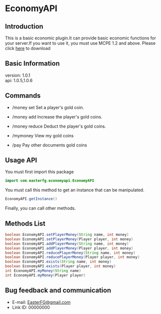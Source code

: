 # EconomyAPI

## Introduction
This is a basic economic plugin.It can provide basic economic functions for your server.If you want to use it, you must use MCPE 1.2 and above.
Please click [here](https://github.com/EasterFG/EconomyAPI/releases) to download

## Basic Information
version: 1.0.1</br>
api: 1.0.5,1.0.6

## Commands
* /money set <name> <money> Set a player's gold coin.

* /money add <name> <money> Increase the player's gold coins.

* /money reduce <name> <money> Deduct the player's gold coins.

* /mymoney View my gold coins

* /pay <name> <money> Pay other documents gold coins

## Usage API
You must first import this package
```Java
import com.easterfg.economyapi.EconomyAPI
```

You must call this method to get an instance that can be manipulated.
```Java
EconomyAPI.getInstance()
```

Finally, you can call other methods.

## Methods List
```Java
boolean EconomyAPI.setPlayerMoney(String name, int money)
boolean EconomyAPI.setPlayerMoney(Player player, int money)
boolean EconomyAPI.addPlayerMoney(String name, int money)
boolean EconomyAPI.addPlayerMoney(Player player, int money)
boolean EconomyAPI.reducePlayerMoney(String name, int money)
boolean EconomyAPI.reducePlayerMoney(Player player, int money)
boolean EconomyAPI.exists(String name, int money)
boolean EconomyAPI.exists(Player player, int money)
int EconomyAPI.myMoney(String name)
int EconomyAPI.myMoney(Player player)
```

## Bug feedback and communication
* E-mail: EasterFG@gmail.com
* Link ID: 00000000

